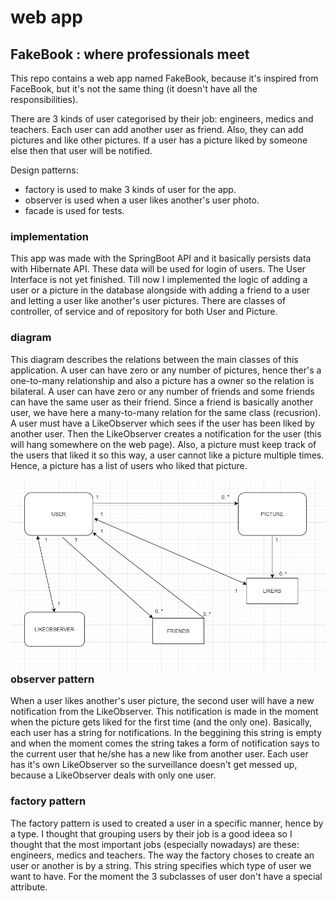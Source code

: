# web app

## FakeBook : where professionals meet

This repo contains a web app named FakeBook, because it's inspired from FaceBook, but it's not the same thing (it doesn't have all the responsibilities).

There are 3 kinds of user categorised by their job: engineers, medics and teachers. Each user can add another user as friend. Also, they can add pictures and like other pictures. If a user has a picture liked by someone else then that user will be notified.

Design patterns:  
* factory is used to make 3 kinds of user for the app.
* observer is used when a user likes another's user photo.
* facade is used for tests.


### implementation

This app was made with the SpringBoot API and it basically persists data with Hibernate API. These data will be used for login of users.
The User Interface is not yet finished. Till now I implemented the logic of adding a user or a picture in the database alongside with adding a friend to a user and letting a user like another's user pictures. There are classes of controller, of service and of repository for both User and Picture. 

### diagram  

This diagram describes the relations between the main classes of this application. A user can have zero or any number of pictures, hence ther's a one-to-many relationship and also a picture has a owner so the relation is bilateral. A user can have zero or any number of friends and some friends can have the same user as their friend. Since a friend is basically another user, we have here a many-to-many relation for the same class (recusrion). A user must have a LikeObserver which sees if the user has been liked by another user. Then the LikeObserver creates a notification for the user (this will hang somewhere on the web page). Also, a picture must keep track of the users that liked it so this way, a user cannot like a picture multiple times. Hence, a picture has a list of users who liked that picture.   

<img src="new_diagram.png"
     alt="diag"
     style="float: left; margin-right: 10px;" />

### observer pattern

When a user likes another's user picture, the second user will have a new notification from the LikeObserver. This notification is made in the moment when the picture gets liked for the first time (and the only one). Basically, each user has a string for notifications. In the beggining this string is empty and when the moment comes the string takes a form of notification says to the current user that he/she has a new like from another user. Each user has it's own LikeObserver so the surveillance doesn't get messed up, because a LikeObserver deals with only one user.  

### factory pattern

The factory pattern is used to created a user in a specific manner, hence by a type. I thought that grouping users by their job is a good ideea so I thought that the most important jobs (especially nowadays) are these: engineers, medics and teachers. The way the factory choses to create an user or another is by a string. This string specifies which type of user we want to have. For the moment the 3 subclasses of user don't have a special attribute.  
